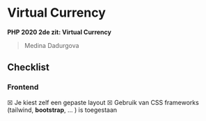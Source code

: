 # Virtual Currency
**PHP 2020 2de zit: Virtual Currency**
> Medina Dadurgova

## Checklist
### Frontend
☒ Je kiest zelf een gepaste layout 
☒ Gebruik van CSS frameworks (tailwind, **bootstrap**, ... ) is toegestaan